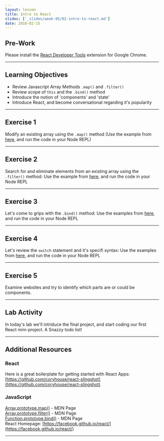 ```yaml
---
layout: lesson
title: Intro to React
slides: ['_slides/week-05/02-intro-to-react.md']
date: 2016-02-15
---
```


## Pre-Work

Please install the [React Developer Tools](https://chrome.google.com/webstore/detail/react-developer-tools/fmkadmapgofadopljbjfkapdkoienihi?hl=en) extension for Google Chrome.

---

## Learning Objectives

- Review Javascript Array Methods `.map()` and `.filter()`
- Review scope of `this` and the `.bind()` method
- Introduce the notion of 'components' and 'state'
- Introduce React, and become conversational regarding it's popularity

---

## Exercise 1

Modify an existing array using the `.map()` method
(Use the example from [here](https://developer.mozilla.org/en-US/docs/Web/JavaScript/Reference/Global_Objects/Array/map), and run the code in your Node REPL)

---

## Exercise 2

Search for and eliminate elements from an existing array using the `.filter()` method:
Use the example from [here](https://developer.mozilla.org/en-US/docs/Web/JavaScript/Reference/Global_Objects/Array/map), and run the code in your Node REPL

---

## Exercise 3 
Let's come to grips with the `.bind()` method: Use the examples from [here](https://developer.mozilla.org/en/docs/Web/JavaScript/Reference/Global_objects/Function/bind), and run the code in your Node REPL

---

## Exercise 4
Let's review the `switch` statement and it's specifi syntax: Use the examples from [here](https://developer.mozilla.org/en/docs/Web/JavaScript/Reference/Statements/switch), and run the code in your Node REPL

---

## Exercise 5

Examine websites and try to identify which parts are or could be components.

---

## Lab Activity

In today's lab we'll intriduce the final project, and start coding our first React mini-project. A Snazzy todo list!

---

## Additional Resources

### React
Here is a great boilerplate for getting started with React Apps:
[https://github.com/coryhouse/react-slingshot](https://github.com/coryhouse/react-slingshot)


### JavaScript

[Array.prototype.map()](https://developer.mozilla.org/en-US/docs/Web/JavaScript/Reference/Global_Objects/Array/map) - MDN Page <br>
[Array.prototype.filter()](https://developer.mozilla.org/en/docs/Web/JavaScript/Reference/Global_Objects/Array/filter) - MDN Page <br>
[Function.prototype.bind()](https://developer.mozilla.org/en/docs/Web/JavaScript/Reference/Global_objects/Function/bind) - MDN Page <br>
React Homepage: [https://facebook.github.io/react/](https://facebook.github.io/react/)

---
